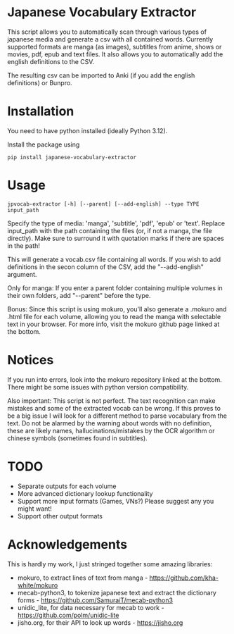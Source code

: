 # Japanese Vocabulary Extractor

This script allows you to automatically scan through various types of japanese media and generate a csv with all contained words. Currently supported formats are manga (as images), subtitles from anime, shows or movies, pdf, epub and text files. It also allows you to automatically add the english definitions to the CSV.

The resulting csv can be imported to Anki (if you add the english definitions) or Bunpro.

# Installation

You need to have python installed (ideally Python 3.12).

Install the package using
```
pip install japanese-vocabulary-extractor
```

# Usage

```
jpvocab-extractor [-h] [--parent] [--add-english] --type TYPE input_path
```

Specify the type of media: 'manga', 'subtitle', 'pdf', 'epub' or 'text'. Replace input_path with the path containing the files (or, if not a manga, the file directly). Make sure to surround it with quotation marks if there are spaces in the path! 

This will generate a vocab.csv file containing all words. If you wish to add definitions in the secon column of the CSV, add the "--add-english" argument.

Only for manga: If you enter a parent folder containing multiple volumes in their own folders, add "--parent" before the type.

Bonus: Since this script is using mokuro, you'll also generate a .mokuro and .html file for each volume, allowing you to read the manga with selectable text in your browser. For more info, visit the mokuro github page linked at the bottom.


# Notices

If you run into errors, look into the mokuro repository linked at the bottom. There might be some issues with python version compatibility.

Also important: This script is not perfect. The text recognition can make mistakes and some of the extracted vocab can be wrong. If this proves to be a big issue I will look for a different method to parse vocabulary from the text. Do not be alarmed by the warning about words with no definition, these are likely names, hallucinations/mistakes by the OCR algorithm or chinese symbols (sometimes found in subtitles).


# TODO

* Separate outputs for each volume
* More advanced dictionary lookup functionality
* Support more input formats (Games, VNs?) Please suggest any you might want!
* Support other output formats


# Acknowledgements

This is hardly my work, I just stringed together some amazing libraries:

* mokuro, to extract lines of text from manga - https://github.com/kha-white/mokuro
* mecab-python3, to tokenize japanese text and extract the dictionary forms - https://github.com/SamuraiT/mecab-python3
* unidic_lite, for data necessary for mecab to work - https://github.com/polm/unidic-lite
* jisho.org, for their API to look up words - https://jisho.org


